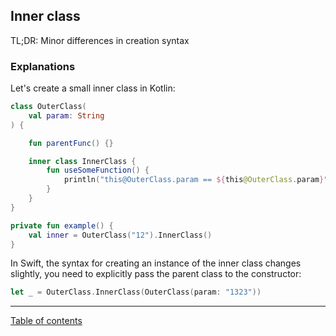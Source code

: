 ## Inner class

TL;DR: Minor differences in creation syntax

### Explanations

Let's create a small inner class in Kotlin:

```kotlin
class OuterClass(
    val param: String
) {

    fun parentFunc() {}

    inner class InnerClass {
        fun useSomeFunction() {
            println("this@OuterClass.param == ${this@OuterClass.param}")
        }
    }
}

private fun example() {
    val inner = OuterClass("12").InnerClass()
}
```

In Swift, the syntax for creating an instance of the inner class changes slightly, you need to explicitly pass the parent class to the constructor:

```swift
let _ = OuterClass.InnerClass(OuterClass(param: "1323"))
```

---
[Table of contents](/README.md)